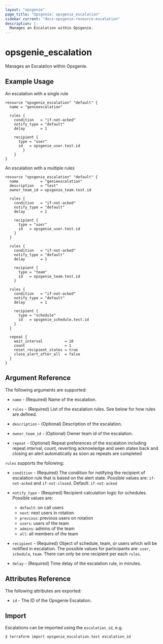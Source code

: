 ```yaml
---
layout: "opsgenie"
page_title: "Opsgenie: opsgenie_escalation"
sidebar_current: "docs-opsgenie-resource-escalation"
description: |-
  Manages an Escalation within Opsgenie.
---
```


# opsgenie_escalation

Manages an Escalation within Opsgenie.

## Example Usage

An escalation with a single rule

```hcl
resource "opsgenie_escalation" "default" {
  name = "genieescalation"

  rules {
    condition   = "if-not-acked"
    notify_type = "default"
    delay       = 1

    recipient {
      type = "user"
      id   = opsgenie_user.test.id
		}
	}
}
```

An escalation with a multiple rules

```hcl
resource "opsgenie_escalation" "default" {
  name          = "genieescalation"
  description   = "test"
  owner_team_id = opsgenie_team.test.id

  rules {
    condition   = "if-not-acked"
    notify_type = "default"
    delay       = 1

    recipient {
      type = "user"
      id   = opsgenie_user.test.id
    }
  }

  rules {
    condition   = "if-not-acked"
    notify_type = "default"
    delay       = 1

    recipient {
      type = "team"
      id   = opsgenie_team.test.id
    }

  rules {
    condition   = "if-not-acked"
    notify_type = "default"
    delay       = 1

    recipient {
      type = "schedule"
      id   = opsgenie_schedule.test.id
    }
  }

  repeat {
    wait_interval          = 10
    count                  = 1
    reset_recipient_states = true
    close_alert_after_all  = false
  }
}
```

## Argument Reference

The following arguments are supported:

* `name` - (Required) Name of the escalation.

* `rules` - (Required) List of the escalation rules. See below for how rules are defined.

* `description` - (Optional) Description of the escalation.

* `owner_team_id` - (Optional) Owner team id of the escalation.

* `repeat` - (Optional) Repeat preferences of the escalation including repeat interval, count, reverting acknowledge and seen states back and closing an alert automatically as soon as repeats are completed

`rules` supports the following:

* `condition` - (Required) The condition for notifying the recipient of escalation rule that is based on the alert state. Possible values are: `if-not-acked` and `if-not-closed`. Default: `if-not-acked`

* `notify_type` - (Required) Recipient calculation logic for schedules. Possible values are:

  - `default`: on call users
  - `next`: next users in rotation
  - `previous`: previous users on rotation
  - `users`: users of the team
  - `admins`: admins of the team
  - `all`: all members of the team

* `recipient` - (Required) Object of schedule, team, or users which will be notified in escalation. The possible values for participants are: `user`, `schedule`, `team`. There can only be one recipient per each `rules`.

* `delay` - (Required) Time delay of the escalation rule, in minutes.

## Attributes Reference

The following attributes are exported:

* `id` - The ID of the Opsgenie Escalation.

## Import

Escalations can be imported using the `escalation_id`, e.g.

`$ terraform import opsgenie_escalation.test escalation_id`
